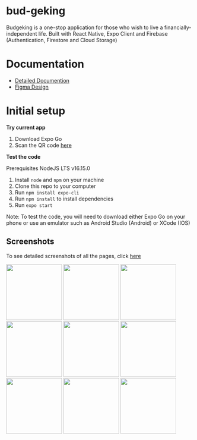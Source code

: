 # bud-geking
Budgeking is a one-stop application for those who wish to live a financially-independent life. Built with React Native, Expo Client and Firebase (Authentication, Firestore and Cloud Storage)

# Documentation
* [Detailed Documention](https://docs.google.com/document/d/1k4VazaZHAI3w1kuXmQN6So3564e1HIpuI-TlyMq-8G8/edit?usp=sharing)
* [Figma Design](https://www.figma.com/file/BGdbq2WKGm8pmVtKjviBbX/Bud-geking?node-id=0%3A1)

# Initial setup
**Try current app**
1. Download Expo Go
2. Scan the QR code [here](https://expo.dev/@winlaeyee/budgeking?serviceType=classic&distribution=expo-go)

**Test the code**

Prerequisites NodeJS LTS v16.15.0
1. Install `node` and `npm` on your machine
2. Clone this repo to your computer
3. Run `npm install expo-cli`
4. Run `npm install` to install dependencies
5. Run `expo start`

Note: To test the code, you will need to download either Expo Go on your phone or use an emulator such as Android Studio (Android) or XCode (IOS)

## Screenshots 
To see detailed screenshots of all the pages, click [here](https://docs.google.com/presentation/d/12lQwZ0HUSKBtfXtvblGsm9swIg3SwVCNHRHE8SXtlBw/edit?usp=sharing )

<div flex="row">
<img src="https://user-images.githubusercontent.com/54767477/183671598-b54d4895-2ee9-4f0d-8034-ca2c8df178bd.png" width="150">
<img src="https://user-images.githubusercontent.com/54767477/183671634-b02e86a9-1361-48f0-9551-1f0e866793c2.png" width="150">
<img src="https://user-images.githubusercontent.com/54767477/183671685-3ab6877f-78ac-4204-aff8-a0854ce9c8c3.png" width="150">
</div>
<div flex="row">
<img src="https://user-images.githubusercontent.com/54767477/183671742-f501b3fa-6fe1-45f7-931b-4518120675cf.png" width="150">
<img src="https://user-images.githubusercontent.com/54767477/183671781-b4e1d384-c3ee-49ae-8c9d-39dbd777f4b4.png" width="150">
<img src="https://user-images.githubusercontent.com/54767477/183671809-299c7862-e93e-4304-9634-9aa0249c981a.png" width="150">
</div>
<div flex="row">
<img src="https://user-images.githubusercontent.com/54767477/183671838-bd5d7107-8b33-4ebf-bdba-f1368015a025.png" width="150">
<img src="https://user-images.githubusercontent.com/54767477/183674289-664f58d1-01de-4107-acce-cd7b633bc24c.png" width="150">
<img src="https://user-images.githubusercontent.com/54767477/183671869-be87f3f0-a07f-4216-a304-d438efe4b7da.png" width="150">
</div>



